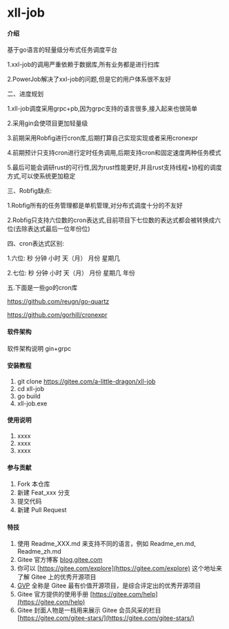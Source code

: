 # xll-job

#### 介绍
基于go语言的轻量级分布式任务调度平台

1.xxl-job的调用严重依赖于数据库,所有业务都是进行扫库

2.PowerJob解决了xxl-job的问题,但是它的用户体系很不友好

二、进度规划

1.xll-job调度采用grpc+pb,因为grpc支持的语言很多,接入起来也很简单

2.采用gin会使项目更加轻量级

3.前期采用Robfig进行cron库,后期打算自己实现实现或者采用cronexpr 

4.前期预计只支持cron进行定时任务调用,后期支持cron和固定速度两种任务模式

5.最后可能会调研rust的可行性,因为rust性能更好,并且rust支持线程+协程的调度方式,可以使系统更加稳定

三、Robfig缺点:

1.Robfig所有的任务管理都是单机管理,对分布式调度十分的不友好

2.Robfig只支持六位数的cron表达式,目前项目下七位数的表达式都会被转换成六位(去除表达式最后一位年份位)

四、cron表达式区别:

1.六位: 秒 分钟 小时 天（月） 月份 星期几

2.七位: 秒 分钟 小时 天（月） 月份 星期几 年份


五.下面是一些go的cron库

https://github.com/reugn/go-quartz

https://github.com/gorhill/cronexpr

#### 软件架构
软件架构说明
gin+grpc

#### 安装教程

1.  git clone https://gitee.com/a-little-dragon/xll-job
2.  cd xll-job
3.  go build
4.  xll-job.exe

#### 使用说明

1.  xxxx
2.  xxxx
3.  xxxx

#### 参与贡献

1.  Fork 本仓库
2.  新建 Feat_xxx 分支
3.  提交代码
4.  新建 Pull Request


#### 特技

1.  使用 Readme\_XXX.md 来支持不同的语言，例如 Readme\_en.md, Readme\_zh.md
2.  Gitee 官方博客 [blog.gitee.com](https://blog.gitee.com)
3.  你可以 [https://gitee.com/explore](https://gitee.com/explore) 这个地址来了解 Gitee 上的优秀开源项目
4.  [GVP](https://gitee.com/gvp) 全称是 Gitee 最有价值开源项目，是综合评定出的优秀开源项目
5.  Gitee 官方提供的使用手册 [https://gitee.com/help](https://gitee.com/help)
6.  Gitee 封面人物是一档用来展示 Gitee 会员风采的栏目 [https://gitee.com/gitee-stars/](https://gitee.com/gitee-stars/)
